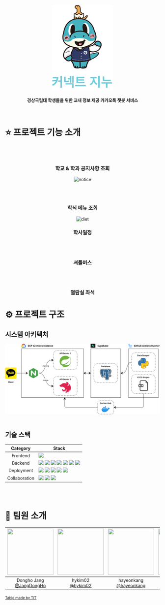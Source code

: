 <div align="center">
  <img src="./image/logo.png" alt="logo" width="200px">
  <br><br>
  <b>경상국립대 학생들을 위한 교내 정보 제공 카카오톡 챗봇 서비스</b>
</div>
<br><br>

# ⭐️ 프로젝트 기능 소개
<br><br>

<div align="center">
  <h3>학교 & 학과 공지사항 조회</h3>
  <img src="./image/notice.gif" alt="notice" width="750px">
</div>

<br><br>

<div align="center">
  <h3>학식 메뉴 조회</h3>
  <img src="./image/diet.gif" alt="diet" width="750px">
</div>

<div align="center">
  <h3>학사일정</h3>
</div>

<br><br>

<div align="center">
  <h3>셔틀버스</h3>
</div>

<br><br>

<div align="center">
  <h3>열람실 좌석</h3>
</div>

# ⚙️ 프로젝트 구조

## 시스템 아키텍처

![alt text](./image/architecture.png)
<br><br>

## 기술 스택

| Category | Stack |
| :---: | --- |
| Frontend | ![](https://img.shields.io/badge/Kakao%20i%20Open%20Builder-FFCD00?logo=kakaotalk&logoColor=ffffff) |
| Backend | ![](https://img.shields.io/badge/python-3776AB?logo=python&logoColor=ffffff) ![](https://camo.githubusercontent.com/56177508a398e0e29196654b3d18d71e7afe4958e69dabfad6eae1ee05c282e7/68747470733a2f2f696d672e736869656c64732e696f2f62616467652f4e6f64652e6a732d3131343431313f6c6f676f3d6e6f64652e6a73) ![](https://camo.githubusercontent.com/c1a21d38ebe312ca67c4239b306a70ad5c45cc97d35a987ee483c5d4fffdffc7/68747470733a2f2f696d672e736869656c64732e696f2f62616467652f547970655363726970742d3331373843363f6c6f676f3d74797065736372697074266c6f676f436f6c6f723d666666666666) ![](https://camo.githubusercontent.com/771c66c24efade30eb5003b9bd0c0b95934decdaabb0147e118819eaa794f7db/68747470733a2f2f696d672e736869656c64732e696f2f62616467652f4e6573744a532d4530323334453f6c6f676f3d6e6573746a73266c6f676f436f6c6f723d666666666666) ![](https://camo.githubusercontent.com/4e047329d99d0f2e66780a3a8f05a58374a7be61e1b2033ea3d8a43aa4a63644/68747470733a2f2f696d672e736869656c64732e696f2f62616467652f547970654f524d2d4644463234413f6c6f676f3d747970656f726d266c6f676f436f6c6f723d666666666666) ![](https://img.shields.io/badge/pnpm-F69220?logo=pnpm&logoColor=ffffff) ![](https://camo.githubusercontent.com/8571b20aadb7cc940f1b5b0610725fd53ee0f964b891b01d247d19ecff99926e/68747470733a2f2f696d672e736869656c64732e696f2f62616467652f506f737467726553514c2d3431363945313f6c6f676f3d706f737467726573716c266c6f676f436f6c6f723d666666666666) |
| Deployment | ![](https://img.shields.io/badge/Google%20Cloud%20Platform-4285F4?logo=google-cloud&logoColor=ffffff) ![](https://camo.githubusercontent.com/ca093296b9d015edbfd5a950c38f335486f3be08b04022c70b2949aa4b97365a/68747470733a2f2f696d672e736869656c64732e696f2f62616467652f6e67696e782d3031343533323f6c6f676f3d4e67696e78266c6f676f436f6c6f723d30303936333926) ![](https://camo.githubusercontent.com/00e52a40c165fca8664e331c61c4a9590d2c470a1b21532d57935c9672065159/68747470733a2f2f696d672e736869656c64732e696f2f62616467652f47697448756220416374696f6e732d3230383846463f6c6f676f3d47697448756220416374696f6e73266c6f676f436f6c6f723d666666666666) ![](https://camo.githubusercontent.com/2f0cdd506c8a73c472da0bc4342401b8a3cdce3f12f1e4bdb92ca1f8627f667d/68747470733a2f2f696d672e736869656c64732e696f2f62616467652f446f636b65722d3234393645443f6c6f676f3d646f636b6572266c6f676f436f6c6f723d666666666666) ![](https://img.shields.io/badge/sentry-362D59?logo=sentry&logoColor=ffffff) |
| Collaboration | ![](https://camo.githubusercontent.com/77eecc15d2bbf26e04ff2ce7f34025d72a0e11327fac97688a1c3fe0701853d5/68747470733a2f2f696d672e736869656c64732e696f2f62616467652f4e6f74696f6e2d3030303030303f6c6f676f3d4e6f74696f6e) ![](https://camo.githubusercontent.com/f0a2f97aebc746865ebb9c711364148593ae2e35b8b7360b9ebf3d99a6fb1919/68747470733a2f2f696d672e736869656c64732e696f2f62616467652f4669676d612d4632344531453f6c6f676f3d4669676d61266c6f676f436f6c6f723d666666666666) ![](https://camo.githubusercontent.com/8dfedc7e808ce3f0713da774a328e1f411774b13958e63df895bbaa4689e17b4/68747470733a2f2f696d672e736869656c64732e696f2f62616467652f536c61636b2d3441313534423f6c6f676f3d536c61636b266c6f676f436f6c6f723d666666666666) |

<br><br>

# 🐾 팀원 소개

| <img src="https://avatars.githubusercontent.com/u/29221823?v=4" width="150" height="150"/> | <img src="https://avatars.githubusercontent.com/u/114382247?v=4" width="150" height="150"/> | <img src="https://avatars.githubusercontent.com/u/86334704?v=4" width="150" height="150"/> | <img src="https://avatars.githubusercontent.com/u/104495232?v=4" width="150" height="150"/> | <img src="https://avatars.githubusercontent.com/u/104495232?v=4" width="150" height="150"/> |
| :----------------------------------------------------------------------------------------: | :-----------------------------------------------------------------------------------------: | :----------------------------------------------------------------------------------------: | :-----------------------------------------------------------------------------------------: | :-----------------------------------------------------------------------------------------: |
|                Dongho Jang<br/>[@JangDongHo](https://github.com/JangDongHo)                |                     hykim02<br/>[@hykim02](https://github.com/hykim02)                      |                hayeonkang<br/>[@hayeonkang](https://github.com/hayeonkang)                 |                          [@brainVRG](https://github.com/brainVRG)                           |                                          @minseob                                           |

<sub>[Table made by TIT](https://team-info-table.seondal.kr/)</sub>
